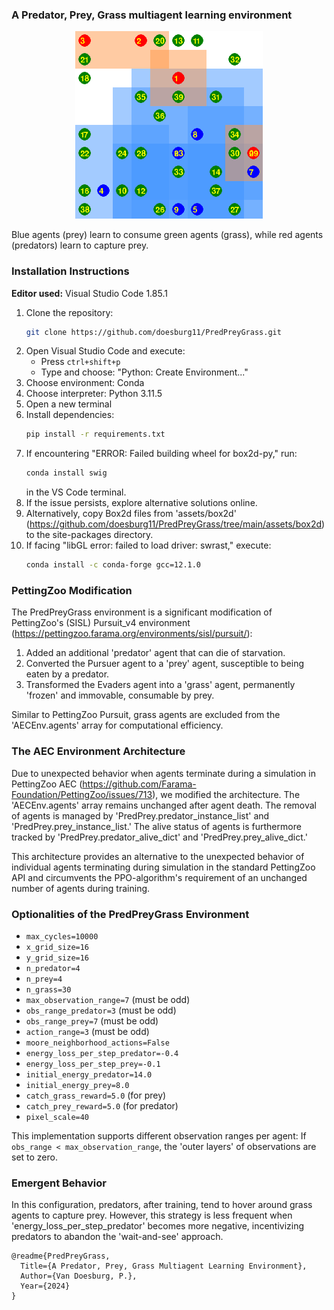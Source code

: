 
### A Predator, Prey, Grass multiagent learning environment
<p align="center">
    <img src="https://github.com/doesburg11/PredPreyGrass/blob/main/assets/gif/predpreygrass.gif" width="300" height="300"/>
</p>


Blue agents (prey) learn to consume green agents (grass), while red agents (predators) learn to capture prey.

### Installation Instructions

**Editor used:** Visual Studio Code 1.85.1

1. Clone the repository: 
   ```bash
   git clone https://github.com/doesburg11/PredPreyGrass.git
   ```
2. Open Visual Studio Code and execute:
   - Press `ctrl+shift+p`
   - Type and choose: "Python: Create Environment..."
3. Choose environment: Conda 
4. Choose interpreter: Python 3.11.5
5. Open a new terminal
6. Install dependencies:
   ```bash
   pip install -r requirements.txt
   ```
7. If encountering "ERROR: Failed building wheel for box2d-py," run:
   ```bash
   conda install swig
   ```
   in the VS Code terminal.
8. If the issue persists, explore alternative solutions online.
9. Alternatively, copy Box2d files from 'assets/box2d' (https://github.com/doesburg11/PredPreyGrass/tree/main/assets/box2d) to the site-packages directory.
10. If facing "libGL error: failed to load driver: swrast," execute:
    ```bash
    conda install -c conda-forge gcc=12.1.0
    ```

### PettingZoo Modification

The PredPreyGrass environment is a significant modification of PettingZoo's (SISL) Pursuit_v4 environment (https://pettingzoo.farama.org/environments/sisl/pursuit/):
1. Added an additional 'predator' agent that can die of starvation.
2. Converted the Pursuer agent to a 'prey' agent, susceptible to being eaten by a predator.
3. Transformed the Evaders agent into a 'grass' agent, permanently 'frozen' and immovable, consumable by prey.

Similar to PettingZoo Pursuit, grass agents are excluded from the 'AECEnv.agents' array for computational efficiency.

### The AEC Environment Architecture

Due to unexpected behavior when agents terminate during a simulation in PettingZoo AEC (https://github.com/Farama-Foundation/PettingZoo/issues/713), we modified the architecture. The 'AECEnv.agents' array remains unchanged after agent death. The removal of agents is managed by 'PredPrey.predator_instance_list' and 'PredPrey.prey_instance_list.' The alive status of agents is furthermore tracked by 'PredPrey.predator_alive_dict' and 'PredPrey.prey_alive_dict.'

This architecture provides an alternative to the unexpected behavior of individual agents terminating during simulation in the standard PettingZoo API and circumvents the PPO-algorithm's requirement of an unchanged number of agents during training.

### Optionalities of the PredPreyGrass Environment
- `max_cycles=10000`
- `x_grid_size=16`
- `y_grid_size=16`
- `n_predator=4`
- `n_prey=4`
- `n_grass=30`
- `max_observation_range=7` (must be odd)
- `obs_range_predator=3` (must be odd)  
- `obs_range_prey=7` (must be odd)
- `action_range=3` (must be odd)
- `moore_neighborhood_actions=False`
- `energy_loss_per_step_predator=-0.4`
- `energy_loss_per_step_prey=-0.1`
- `initial_energy_predator=14.0`
- `initial_energy_prey=8.0`
- `catch_grass_reward=5.0` (for prey)
- `catch_prey_reward=5.0` (for predator)
- `pixel_scale=40`

This implementation supports different observation ranges per agent: If `obs_range < max_observation_range`, the 'outer layers' of observations are set to zero.

### Emergent Behavior

In this configuration, predators, after training, tend to hover around grass agents to capture prey. However, this strategy is less frequent when 'energy_loss_per_step_predator' becomes more negative, incentivizing predators to abandon the 'wait-and-see' approach.

```
@readme{PredPreyGrass,
  Title={A Predator, Prey, Grass Multiagent Learning Environment},
  Author={Van Doesburg, P.},
  Year={2024}
}
```